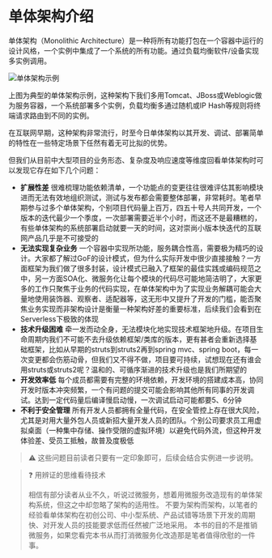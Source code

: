 # 单体架构介绍

单体架构（Monolithic Architecture）是一种将所有功能打包在一个容器中运行的设计风格，一个实例中集成了一个系统的所有功能。通过负载均衡软件/设备实现多实例调用。

![单体架构示例](https://raw.githubusercontent.com/gudaoxuri/Microservices-Architecture/master/resources/images/monolithic-architecture.svg?sanitize=true)

上图为典型的单体架构示例，这种架构下我们多用Tomcat、JBoss或Weblogic做为服务容器，一个系统部署多个实例，负载均衡多通过随机或IP Hash等规则将终端请求路由到不同的实例。

在互联网早期，这种架构非常流行，时至今日单体架构以其开发、调试、部署简单的特性在一些特定场景下任然有着无可比拟的优势。

但我们从目前中大型项目的业务形态、复杂度及响应速度等维度回看单体架构时可以发现它存在如下几个问题：

* **扩展性差** 很难梳理功能依赖清单，一个功能点的变更往往很难评估其影响模块进而无法有效地组织测试，测试与发布都会需要整体部署，非常耗时。笔者早期参与过多个单体架构，个别项目代码量上百万，四五十号人共同开发，一个版本的迭代最少一个季度，一次部署需要近半个小时，而这还不是最糟糕的，有些单体架构的系统部署启动就要一天的时间，这对崇尚小版本快迭代的互联网产品几乎是不可接受的
* **无法实现复杂业务** 一个容器中实现所功能，服务耦合性高，需要极为精巧的设计。大家都了解过GoF的设计模式，但为什么实际开发中很少直接接触？一方面框架为我们做了很多封装，设计模式已融入了框架的最佳实践或编码规范之中，另一方面SOA化、微服务化让每个模块的代码尽可能地简洁明了，大家更多的工作只聚焦于业务的代码实现，在单体架构中为了实现业务解耦可能会大量地使用装饰器、观察者、适配器等，这无形中又提升了开发的门槛，能否聚焦业务实现而非架构设计是衡量一种架构好差的重要标准，后续我们会看到在Serverless下极致的体现
* **技术升级困难** 牵一发而动全身，无法模块化地实现技术框架地升级。在项目生命周期内我们不可能不去升级依赖框架/类库的版本，更有甚者会重新选择基础框架，比如从早期的struts到struts2再到spring mvc、spring boot，每一次变更都会伤筋动骨，但我们又不得不做，项目要可持续，试想现在还有谁会用struts或struts2呢？温和的、可循序渐进的技术升级也是我们所期望的
* **开发效率低** 每个成员都需要有完整的环境依赖，开发环境的搭建成本高，协同开发时版本冲突频繁，一个有问题的提交可能会影响其他所有同事的开发调试。达到一定代码量后编译慢启动慢，一次调试启动可能都要5、6分钟
* **不利于安全管理** 所有开发人员都拥有全量代码，在安全管控上存在很大风险，尤其是对用大量外包人员或新招大量开发人员的团队。个别公司要求员工用虚拟桌面（一种集中存储、操作受限的虚拟环境）以避免代码外流，但这种开发体验差、受员工抵触，故普及度极低

> ⚠ 这些问题目前读者只要有一定印象即可，后续会结合实例进一步说明。

> ❓ 用辨证的思维看待技术
>
> 相信有部分读者从业不久，听说过微服务，想着用微服务改造现有的单体架构系统，但这之中却忽略了架构的适用性。 不要为架构而架构，以笔者的经验看单体架构在初创公司、中小型系统、产品试错等场景下开发的周期快、对开发人员的技能要求低而任然被广泛地采用。 本书的目的不是推销微服务，如果您看完本书从而打消微服务化改造那是笔者值得欣慰的一件事。


